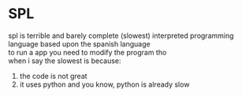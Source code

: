 # SPL
spl is terrible and barely complete (slowest) interpreted programming language based upon the spanish language<br>
to run a app you need to modify the program tho<br>
when i say the slowest is because:<br>
1. the code is not great<br>
2. it uses python and you know, python is already slow<br>
